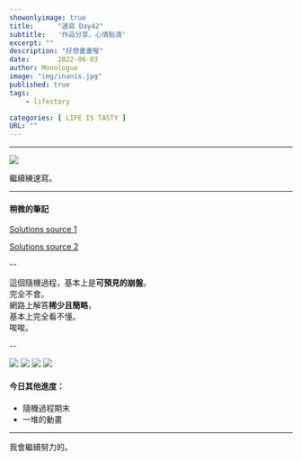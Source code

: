 ```yaml
---
showonlyimage: true
title:      "速寫 Day42"
subtitle:   '作品分享、心情點滴'
excerpt: ""
description: "好想畫畫喔"
date:       2022-06-03
author: Monologue    
image: "img/inanis.jpg"
published: true 
tags:
    - lifestory

categories: [ LIFE IS TASTY ]
URL: ""
---
```

***

![](/blog/sketch/d42-1.jpg)

繼續練速寫。  

***
#### 稍微的筆記  
[Solutions source 1](http://www.charmpeach.com/stochastic-processes/solutions-to-stochastic-processes-ch-4/723/)  
  
[Solutions source 2](http://www.columbia.edu/~ww2040/6711F13/homework6711.html)  
  
--  
  
這個隨機過程，基本上是**可預見的崩盤**。  
完全不會。  
網路上解答**稀少且簡略**，  
基本上完全看不懂。  
唉唉。  
  
--  
  
![](/blog/post/0603-sp10.jpg)
![](/blog/post/0603-sp11.jpg)
![](/blog/post/0603-sp12.jpg)
![](/blog/post/0603-sp13.jpg)

#### 今日其他進度：  
* 隨機過程期末
* 一堆的動畫  
  
***

我會繼續努力的。
<!--more-->
